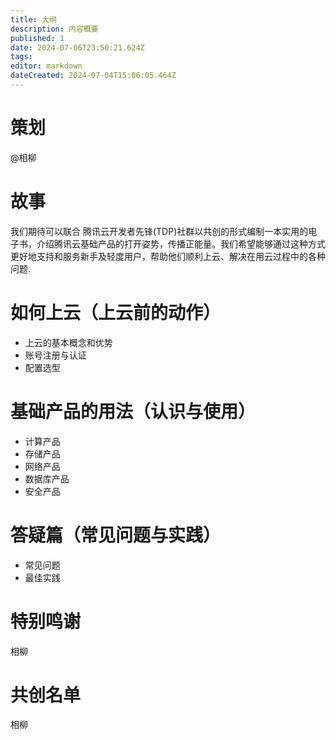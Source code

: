 ```yaml
---
title: 大纲
description: 内容概要
published: 1
date: 2024-07-06T23:50:21.624Z
tags: 
editor: markdown
dateCreated: 2024-07-04T15:06:05.464Z
---
```


# 策划

@相柳

# 故事

我们期待可以联合 腾讯云开发者先锋(TDP)社群以共创的形式编制一本实用的电子书，介绍腾讯云基础产品的打开姿势，传播正能量。我们希望能够通过这种方式更好地支持和服务新手及轻度用户，帮助他们顺利上云、解决在用云过程中的各种问题.

# 如何上云（上云前的动作）

  - 上云的基本概念和优势
  - 账号注册与认证
  - 配置选型

# 基础产品的用法（认识与使用）

  - 计算产品
  - 存储产品
  - 网络产品
  - 数据库产品
  - 安全产品

# 答疑篇（常见问题与实践）

  - 常见问题
  - 最佳实践

# 特别鸣谢

相柳

# 共创名单

相柳